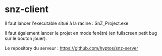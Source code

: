 # snz-client

Il faut lancer l'executable situé à la racine : SnZ_Project.exe

Il faut également lancer le projet en mode fenêtré (en fullscreen petit bug sur le bouton jouer).

Le repository du serveur : https://github.com/hyptos/snz-server
